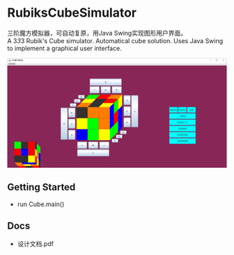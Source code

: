 # RubiksCubeSimulator
三阶魔方模拟器，可自动复原，用Java Swing实现图形用户界面。  
A 3*3*3 Rubik's Cube simulator.  Automatical cube solution. Uses Java Swing to implement a graphical user interface.

![这是图片](./docs/pics/gui.PNG)  
## Getting Started
+ run Cube.main()

## Docs
+ 设计文档.pdf  

        
     

          
